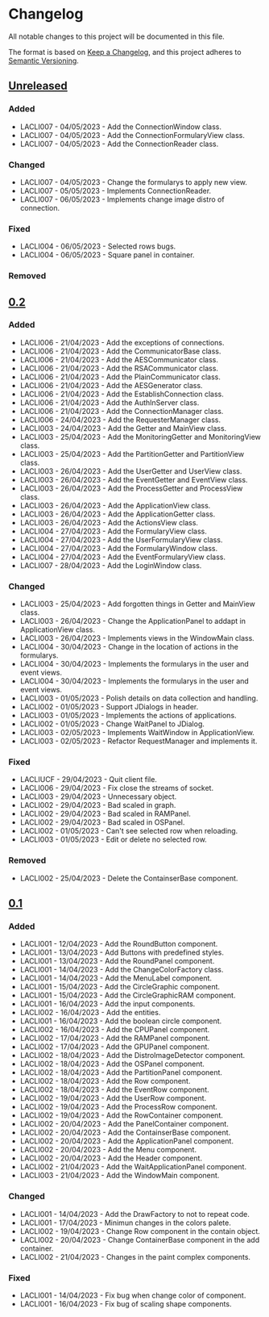 # Changelog
All notable changes to this project will be documented in this file.

The format is based on [Keep a Changelog](https://keepachangelog.com/en/1.0.0/), and this project adheres to [Semantic Versioning](https://semver.org/spec/v2.0.0.html).

## [Unreleased]
### Added
- LACLI007 - 04/05/2023 - Add the ConnectionWindow class.
- LACLI007 - 04/05/2023 - Add the ConnectionFormularyView class.
- LACLI007 - 04/05/2023 - Add the ConnectionReader class.

### Changed
- LACLI007 - 04/05/2023 - Change the formularys to apply new view.
- LACLI007 - 05/05/2023 - Implements ConnectionReader.
- LACLI007 - 06/05/2023 - Implements change image distro of connection.

### Fixed
- LACLI004 - 06/05/2023 - Selected rows bugs.
- LACLI004 - 06/05/2023 - Square panel in container.

### Removed

## [0.2]
### Added
- LACLI006 - 21/04/2023 - Add the exceptions of connections.
- LACLI006 - 21/04/2023 - Add the CommunicatorBase class.
- LACLI006 - 21/04/2023 - Add the AESCommunicator class.
- LACLI006 - 21/04/2023 - Add the RSACommunicator class.
- LACLI006 - 21/04/2023 - Add the PlainCommunicator class.
- LACLI006 - 21/04/2023 - Add the AESGenerator class.
- LACLI006 - 21/04/2023 - Add the EstablishConnection class.
- LACLI006 - 21/04/2023 - Add the AuthInServer class.
- LACLI006 - 21/04/2023 - Add the ConnectionManager class.
- LACLI006 - 24/04/2023 - Add the RequesterManager class.
- LACLI003 - 24/04/2023 - Add the Getter and MainView class.
- LACLI003 - 25/04/2023 - Add the MonitoringGetter and MonitoringView class.
- LACLI003 - 25/04/2023 - Add the PartitionGetter and PartitionView class.
- LACLI003 - 26/04/2023 - Add the UserGetter and UserView class.
- LACLI003 - 26/04/2023 - Add the EventGetter and EventView class.
- LACLI003 - 26/04/2023 - Add the ProcessGetter and ProcessView class.
- LACLI003 - 26/04/2023 - Add the ApplicationView class.
- LACLI003 - 26/04/2023 - Add the ApplicationGetter class.
- LACLI003 - 26/04/2023 - Add the ActionsView class.
- LACLI004 - 27/04/2023 - Add the FormularyView class.
- LACLI004 - 27/04/2023 - Add the UserFormularyView class.
- LACLI004 - 27/04/2023 - Add the FormularyWindow class.
- LACLI004 - 27/04/2023 - Add the EventFormularyView class.
- LACLI007 - 28/04/2023 - Add the LoginWindow class.

### Changed
- LACLI003 - 25/04/2023 - Add forgotten things in Getter and MainView class.
- LACLI003 - 26/04/2023 - Change the ApplicationPanel to addapt in ApplicationView class.
- LACLI003 - 26/04/2023 - Implements views in the WindowMain class.
- LACLI004 - 30/04/2023 - Change in the location of actions in the formularys.
- LACLI004 - 30/04/2023 - Implements the formularys in the user and event views.
- LACLI004 - 30/04/2023 - Implements the formularys in the user and event views.
- LACLI003 - 01/05/2023 - Polish details on data collection and handling.
- LACLI002 - 01/05/2023 - Support JDialogs in header.
- LACLI003 - 01/05/2023 - Implements the actions of applications.
- LACLI002 - 01/05/2023 - Change WaitPanel to JDialog.
- LACLI003 - 02/05/2023 - Implements WaitWindow in ApplicationView.
- LACLI003 - 02/05/2023 - Refactor RequestManager and implements it.

### Fixed
- LACLIUCF - 29/04/2023 - Quit client file.
- LACLI006 - 29/04/2023 - Fix close the streams of socket.
- LACLI003 - 29/04/2023 - Unnecessary object.
- LACLI002 - 29/04/2023 - Bad scaled in graph.
- LACLI002 - 29/04/2023 - Bad scaled in RAMPanel.
- LACLI002 - 29/04/2023 - Bad scaled in OSPanel.
- LACLI002 - 01/05/2023 - Can't see selected row when reloading.
- LACLI003 - 01/05/2023 - Edit or delete no selected row.

### Removed
- LACLI002 - 25/04/2023 - Delete the ContainserBase component.

## [0.1]
### Added
- LACLI001 - 12/04/2023 - Add the RoundButton component.
- LACLI001 - 13/04/2023 - Add Buttons with predefined styles.
- LACLI001 - 13/04/2023 - Add the RoundPanel component.
- LACLI001 - 14/04/2023 - Add the ChangeColorFactory class.
- LACLI001 - 14/04/2023 - Add the MenuLabel component.
- LACLI001 - 15/04/2023 - Add the CircleGraphic component.
- LACLI001 - 15/04/2023 - Add the CircleGraphicRAM component.
- LACLI001 - 16/04/2023 - Add the input components.
- LACLI002 - 16/04/2023 - Add the entities.
- LACLI001 - 16/04/2023 - Add the boolean circle component.
- LACLI002 - 16/04/2023 - Add the CPUPanel component.
- LACLI002 - 17/04/2023 - Add the RAMPanel component.
- LACLI002 - 17/04/2023 - Add the GPUPanel component.
- LACLI002 - 18/04/2023 - Add the DistroImageDetector component.
- LACLI002 - 18/04/2023 - Add the OSPanel component.
- LACLI002 - 18/04/2023 - Add the PartitionPanel component.
- LACLI002 - 18/04/2023 - Add the Row component.
- LACLI002 - 18/04/2023 - Add the EventRow component.
- LACLI002 - 19/04/2023 - Add the UserRow component.
- LACLI002 - 19/04/2023 - Add the ProcessRow component.
- LACLI002 - 19/04/2023 - Add the RowContainer component.
- LACLI002 - 20/04/2023 - Add the PanelContainer component.
- LACLI002 - 20/04/2023 - Add the ContainserBase component.
- LACLI002 - 20/04/2023 - Add the ApplicationPanel component.
- LACLI002 - 20/04/2023 - Add the Menu component.
- LACLI002 - 20/04/2023 - Add the Header component.
- LACLI002 - 21/04/2023 - Add the WaitApplicationPanel component.
- LACLI003 - 21/04/2023 - Add the WindowMain component.

### Changed
- LACLI001 - 14/04/2023 - Add the DrawFactory to not to repeat code.
- LACLI001 - 17/04/2023 - Minimun changes in the colors palete.
- LACLI002 - 19/04/2023 - Change Row component in the contain object.
- LACLI002 - 20/04/2023 - Change ContainerBase component in the add container.
- LACLI002 - 21/04/2023 - Changes in the paint complex components.

### Fixed
- LACLI001 - 14/04/2023 - Fix bug when change color of component.
- LACLI001 - 16/04/2023 - Fix bug of scaling shape components.

[Unreleased]: https://github.com/Lagatrix/Lagatrix-Client.git
[0.2]: https://github.com/Lagatrix/Lagatrix-Client.git/releases/tag/0.2
[0.1]: https://github.com/Lagatrix/Lagatrix-Client.git/releases/tag/0.1
